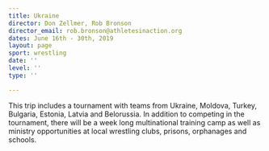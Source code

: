 ```yaml
---
title: Ukraine
director: Don Zellmer, Rob Bronson
director_email: rob.bronson@athletesinaction.org
dates: June 16th - 30th, 2019
layout: page
sport: wrestling
date: ''
level: ''
type: ''

---
```

This trip includes a tournament with teams from Ukraine, Moldova, Turkey, Bulgaria, Estonia, Latvia and Belorussia. In addition to competing in the tournament, there will be a week long multinational training camp as well as ministry opportunities at local wrestling clubs, prisons, orphanages and schools.